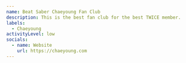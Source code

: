 ```yaml
---
name: Beat Saber Chaeyoung Fan Club
description: This is the best fan club for the best TWICE member.
labels:
  - Chaeyoung
activityLevel: low
socials:
  - name: Website
    url: https://chaeyoung.com
---
```

